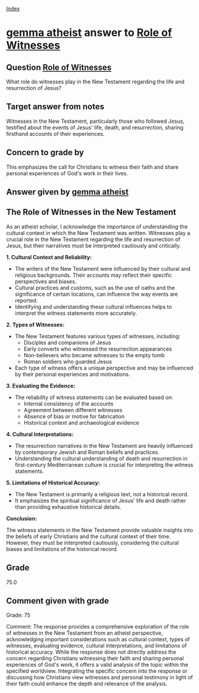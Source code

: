 
[Index](../../index.md)
# [gemma atheist](../../answering_models/gemma_atheist.md) answer to [Role of Witnesses](../../questions/Role_of_Witnesses.md)

## Question [Role of Witnesses](../../questions/Role_of_Witnesses.md)
What role do witnesses play in the New Testament regarding the life and resurrection of Jesus?

## Target answer from notes
Witnesses in the New Testament, particularly those who followed Jesus, testified about the events of Jesus' life, death, and resurrection, sharing firsthand accounts of their experiences.

## Concern to grade by
This emphasizes the call for Christians to witness their faith and share personal experiences of God's work in their lives.

## Answer given by [gemma atheist](../../answering_models/gemma_atheist.md)
## The Role of Witnesses in the New Testament

As an atheist scholar, I acknowledge the importance of understanding the cultural context in which the New Testament was written. Witnesses play a crucial role in the New Testament regarding the life and resurrection of Jesus, but their narratives must be interpreted cautiously and critically.

**1. Cultural Context and Reliability:**

* The writers of the New Testament were influenced by their cultural and religious backgrounds. Their accounts may reflect their specific perspectives and biases.
* Cultural practices and customs, such as the use of oaths and the significance of certain locations, can influence the way events are reported.
* Identifying and understanding these cultural influences helps to interpret the witness statements more accurately.

**2. Types of Witnesses:**

* The New Testament features various types of witnesses, including:
    * Disciples and companions of Jesus
    * Early converts who witnessed the resurrection appearances
    * Non-believers who became witnesses to the empty tomb
    * Roman soldiers who guarded Jesus
* Each type of witness offers a unique perspective and may be influenced by their personal experiences and motivations.

**3. Evaluating the Evidence:**

* The reliability of witness statements can be evaluated based on:
    * Internal consistency of the accounts
    * Agreement between different witnesses
    * Absence of bias or motive for fabrication
    * Historical context and archaeological evidence

**4. Cultural Interpretations:**

* The resurrection narratives in the New Testament are heavily influenced by contemporary Jewish and Roman beliefs and practices.
* Understanding the cultural understanding of death and resurrection in first-century Mediterranean culture is crucial for interpreting the witness statements.

**5. Limitations of Historical Accuracy:**

* The New Testament is primarily a religious text, not a historical record. 
* It emphasizes the spiritual significance of Jesus' life and death rather than providing exhaustive historical details.

**Conclusion:**

The witness statements in the New Testament provide valuable insights into the beliefs of early Christians and the cultural context of their time. However, they must be interpreted cautiously, considering the cultural biases and limitations of the historical record.

## Grade
75.0

## Comment given with grade
Grade: 75

Comment: The response provides a comprehensive exploration of the role of witnesses in the New Testament from an atheist perspective, acknowledging important considerations such as cultural context, types of witnesses, evaluating evidence, cultural interpretations, and limitations of historical accuracy. While the response does not directly address the concern regarding Christians witnessing their faith and sharing personal experiences of God's work, it offers a valid analysis of the topic within the specified worldview. Integrating the specific concern into the response or discussing how Christians view witnesses and personal testimony in light of their faith could enhance the depth and relevance of the analysis.
